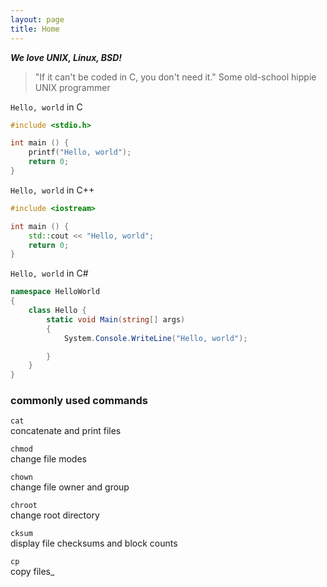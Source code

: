 ```yaml
---
layout: page
title: Home
---
```


**_We love UNIX, Linux, BSD!_**

> "If it can't be coded in C, you don't need it."
> Some old-school hippie UNIX programmer

`Hello, world` in C
```c
#include <stdio.h>

int main () {
    printf("Hello, world");
    return 0;
}
```

`Hello, world` in C++
```c++
#include <iostream>

int main () {
    std::cout << "Hello, world";
    return 0;
}
```

`Hello, world` in C#
```c#
namespace HelloWorld
{
    class Hello {
        static void Main(string[] args)
        {
            System.Console.WriteLine("Hello, world");

        }
    }
}
```

### commonly used commands
`cat`  
concatenate and print files

`chmod`  
change file modes

`chown`  
change file owner and group

`chroot`  
change root directory

`cksum`  
display file checksums and block counts

`cp`  
copy files_
